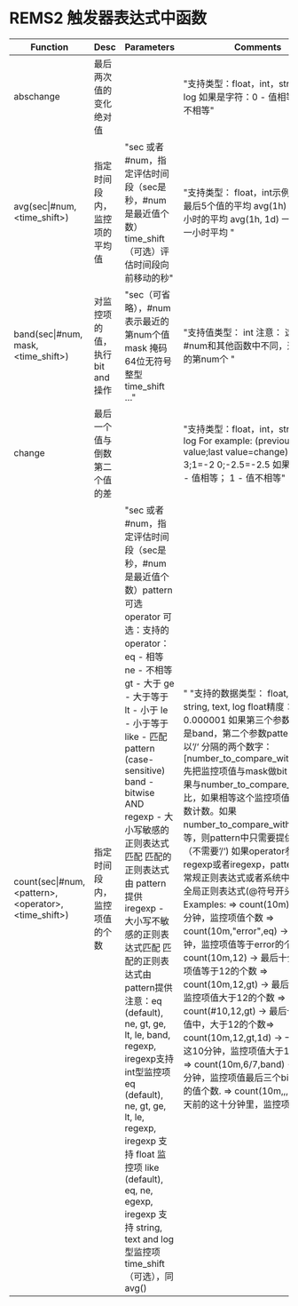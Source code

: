 # REMS2 触发器表达式中函数

|Function	|Desc	|Parameters	|Comments|
|-----------|-------|-----------|--------|
|abschange	|最后两次值的变化绝对值|		|"支持类型：float，int，str，text，log 如果是字符：0 - 值相等； 1 - 值不相等"|
|avg(sec\|#num,\<time_shift\>)|	指定时间段内，监控项的平均值|	"sec 或者 #num，指定评估时间段（sec是秒，#num是最近值个数）time_shift（可选）评估时间段向前移动的秒"|	"支持类型： float，int示例：avg(#5) 最后5个值的平均 avg(1h) 最近一个小时的平均 avg(1h, 1d) 一天之前的一小时平均		"|
|band(sec\|#num, mask, \<time_shift\>)|	对监控项的值，执行bit and操作|	"sec（可省略），#num表示最近的第num个值 mask 掩码 64位无符号整型 time_shift …"|	"支持值类型： int 注意： 这里的#num和其他函数中不同，这里指最近的第num个	"|
|change	|最后一个值与倒数第二个值的差|		|"支持类型：float，int，str，text，log For example: (previous value;last value=change) 1;5=+4 3;1=-2 0;-2.5=-2.5 如果是字符：0 - 值相等； 1 - 值不相等"|
|count(sec\|#num, \<pattern\>, \<operator\>,\<time_shift\>)|	指定时间段内，监控项值的个数|	"sec 或者 #num，指定评估时间段（sec是秒，#num是最近值个数）pattern 可选 operator 可选：支持的operator：eq - 相等 ne - 不相等 gt - 大于 ge - 大于等于 lt - 小于 le - 小于等于 like - 匹配 pattern (case-sensitive) band - bitwise AND regexp - 大小写敏感的正则表达式匹配 匹配的正则表达式由 pattern提供 iregexp - 大小写不敏感的正则表达式匹配 匹配的正则表达式由 pattern提供 注意：eq (default), ne, gt, ge, lt, le, band, regexp, iregexp支持int型监控项 eq (default), ne, gt, ge, lt, le, regexp, iregexp 支持 float 监控项 like (default), eq, ne, egexp, iregexp 支持 string, text and log 型监控项 time_shift（可选），同avg()|"	"支持的数据类型： float, integer, string, text, log float精度： 0.000001 如果第三个参数operator是band，第二个参数pattern需要是以’/‘ 分隔的两个数字： \[number_to_compare_with\]/\[mask\], 先把监控项值与mask做bit and，其结果与number_to_compare_with对比，如果相等这个监控项值被count函数计数。如果number_to_compare_with和mask相等，则pattern中只需要提供mask值（不需要’/‘) 如果operator参数是regexp或者iregexp，pattern参数是常规正则表达式或者系统中预定义的全局正则表达式(@符号开头) Examples: ⇒ count(10m) → 最后十分钟，监控项值个数 ⇒ count(10m,"error",eq) → 最后十分钟，监控项值等于error的个数 ⇒ count(10m,12) → 最后十分钟，监控项值等于12的个数 ⇒ count(10m,12,gt) → 最后十分钟，监控项值大于12的个数 ⇒ count(#10,12,gt) → 最后十个监控项值中，大于12的个数⇒ count(10m,12,gt,1d) → 一天之前的这10分钟，监控项值大于12的个数 ⇒ count(10m,6/7,band) → 最后十分钟，监控项值最后三个bit位为110的值个数. ⇒ count(10m,,,1d) → 一天前的这十分钟里，监控项值个数"|